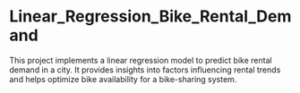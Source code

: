# Linear_Regression_Bike_Rental_Demand
This project implements a linear regression model to predict bike rental demand in a city. It provides insights into factors influencing rental trends and helps optimize bike availability for a bike-sharing system.
